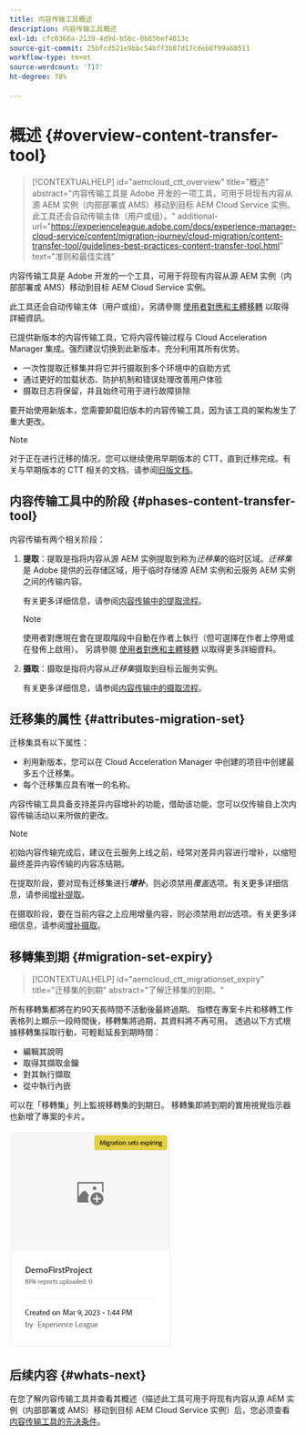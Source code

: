 ```yaml
---
title: 内容传输工具概述
description: 内容传输工具概述
exl-id: cfc0366a-2139-4d9d-b5bc-0b65bef4013c
source-git-commit: 25bfcd521e9bbc54bff3b87d17cdeb0f99a68511
workflow-type: tm+mt
source-wordcount: '717'
ht-degree: 78%

---
```


# 概述 {#overview-content-transfer-tool}

>[!CONTEXTUALHELP]
>id="aemcloud_ctt_overview"
>title="概述"
>abstract="内容传输工具是 Adobe 开发的一项工具，可用于将现有内容从源 AEM 实例（内部部署或 AMS）移动到目标 AEM Cloud Service 实例。此工具还会自动传输主体（用户或组）。"
>additional-url="https://experienceleague.adobe.com/docs/experience-manager-cloud-service/content/migration-journey/cloud-migration/content-transfer-tool/guidelines-best-practices-content-transfer-tool.html" text="准则和最佳实践"

内容传输工具是 Adobe 开发的一个工具，可用于将现有内容从源 AEM 实例（内部部署或 AMS）移动到目标 AEM Cloud Service 实例。

此工具还会自动传输主体（用户或组）。另請參閱 [使用者對應和主體移轉](/help/journey-migration/content-transfer-tool/using-content-transfer-tool/user-mapping-and-migration.md) 以取得詳細資訊。

已提供新版本的内容传输工具，它将内容传输过程与 Cloud Acceleration Manager 集成。强烈建议切换到此新版本，充分利用其所有优势。

* 一次性提取迁移集并将它并行摄取到多个环境中的自助方式
* 通过更好的加载状态、防护机制和错误处理改善用户体验
* 摄取日志将保留，并且始终可用于进行故障排除

要开始使用新版本，您需要卸载旧版本的内容传输工具，因为该工具的架构发生了重大更改。

>[!NOTE]
>
> 对于正在进行迁移的情况，您可以继续使用早期版本的 CTT，直到迁移完成。有关与早期版本的 CTT 相关的文档，请参阅[旧版文档](/help/journey-migration/content-transfer-tool/ctt-legacy/overview-content-transfer-tool-legacy.md)。

## 内容传输工具中的阶段 {#phases-content-transfer-tool}

内容传输有两个相关阶段：

1. **提取**：提取是指将内容从源 AEM 实例提取到称为&#x200B;*迁移集*&#x200B;的临时区域。*迁移集*&#x200B;是 Adobe 提供的云存储区域，用于临时存储源 AEM 实例和云服务 AEM 实例之间的传输内容。

   有关更多详细信息，请参阅[内容传输中的提取流程](/help/journey-migration/content-transfer-tool/using-content-transfer-tool/extracting-content.md)。

   >[!NOTE]
   >使用者對應現在會在提取階段中自動在作者上執行（但可選擇在作者上停用或在發佈上啟用）。 另請參閱 [使用者對應和主體移轉](/help/journey-migration/content-transfer-tool/using-content-transfer-tool/user-mapping-and-migration.md) 以取得更多詳細資料。

1. **摄取**：摄取是指将内容从&#x200B;*迁移集*&#x200B;摄取到目标云服务实例。

   有关更多详细信息，请参阅[内容传输中的摄取流程](/help/journey-migration/content-transfer-tool/using-content-transfer-tool/ingesting-content.md)。

## 迁移集的属性 {#attributes-migration-set}

迁移集具有以下属性：

* 利用新版本，您可以在 Cloud Acceleration Manager 中创建的项目中创建最多五个迁移集。
* 每个迁移集应具有唯一的名称。

内容传输工具具备支持差异内容增补的功能，借助该功能，您可以仅传输自上次内容传输活动以来所做的更改。

>[!NOTE]
>初始内容传输完成后，建议在云服务上线之前，经常对差异内容进行增补，以缩短最终差异内容传输的内容冻结期。

在提取阶段，要对现有迁移集进行&#x200B;***增补***，则必须禁用&#x200B;*覆盖*&#x200B;选项。有关更多详细信息，请参阅[增补提取](/help/journey-migration/content-transfer-tool/using-content-transfer-tool/extracting-content.md#top-up-extraction-process)。

在摄取阶段，要在当前内容之上应用增量内容，则必须禁用&#x200B;*划出*&#x200B;选项。有关更多详细信息，请参阅[增补摄取](/help/journey-migration/content-transfer-tool/using-content-transfer-tool/ingesting-content.md#top-up-ingestion-process)。

## 移轉集到期 {#migration-set-expiry}

>[!CONTEXTUALHELP]
>id="aemcloud_ctt_migrationset_expiry"
>title="迁移集的到期"
>abstract="了解迁移集的到期。"

所有移轉集都將在約90天長時間不活動後最終過期。 指標在專案卡片和移轉工作表格列上顯示一段時間後，移轉集將過期，其資料將不再可用。 透過以下方式根據移轉集採取行動，可輕鬆延長到期時間：

* 編輯其說明
* 取得其擷取金鑰
* 對其執行擷取
* 從中執行內嵌

可以在「移轉集」列上監視移轉集的到期日。 移轉集即將到期的實用視覺指示器也新增了專案的卡片。

![图像](/help/journey-migration/content-transfer-tool/assets-ctt/cttcam29.png)


## 后续内容 {#whats-next}

在您了解内容传输工具并查看其概述（描述此工具可用于将现有内容从源 AEM 实例（内部部署或 AMS）移动到目标 AEM Cloud Service 实例）后，您必须查看[内容传输工具的先决条件](/help/journey-migration/content-transfer-tool/using-content-transfer-tool/prerequisites-content-transfer-tool.md)。

